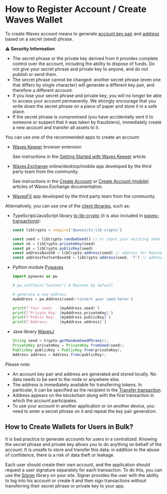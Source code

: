 # How to Register Account / Create Waves Wallet

To create Waves account means to generate [account key pair](/en/blockchain/account/#key-pair) and [address](/en/blockchain/account/address) based on a secret (seed) phrase.

:warning: **Security Information**
* The secret phrase or the private key derived from it provides complete control over the account, including the ability to dispose of funds. Do not give your secret phrase and private key to anyone, and do not publish or send them.
* The secret phrase cannot be changed: another secret phrase (even one that differs by single character) will generate a different key pair, and therefore a different account.
* If you lose your secret phrase and private key, you will no longer be able to access your account permanently. We strongly encourage that you write down the secret phrase on a piece of paper and store it in a safe place.
* If the secret phrase is compromised (you have accidentally sent it to someone or suspect that it was taken by fraudsters), immediately create a new account and transfer all assets to it.

You can use one of the recommended apps to create an account:

* [Waves Keeper](/en/ecosystem/waves-keeper/) browser extension

   See instructions in the [Getting Started with Waves Keeper](/en/ecosystem/waves-keeper/getting-started-with-keeper) article.

* [Waves.Exchange](https://waves.exchange/) online/desktop/mobile app developed by the third party team from the community.

   See instructions in the [Create Account](https://docs.waves.exchange/en/waves-exchange/waves-exchange-online-desktop/online-desktop-account/online-desktop-creation) or [Create Account (mobile)](https://docs.waves.exchange/en/waves-exchange/waves-exchange-mobile/mobile-account/mobile-creation) articles of Waves.Exchange documentation.

* [WavesFX](https://wavesfx.github.io/) app developed by the third party team from the community.

Alternatively, you can use one of the [client libraries](/en/building-apps/waves-api-and-sdk/client-libraries/), such as:

* TypeScript/JavaScript library [ts-lib-crypto](https://github.com/wavesplatform/ts-lib-crypto) (it is also included in [waves-transactions](https://wavesplatform.github.io/waves-transactions/index.html)):

   ```javascript
   const libCrypto = require('@waves/ts-lib-crypto')

   const seed = libCrypto.randomSeed() // or input your existing seed
   const sk = libCrypto.privateKey(seed)
   const pk = libCrypto.publicKey(seed)
   const addressBase58 = libCrypto.address(seed) // address for Mainnet
   const addressTestnetBase58 = libCrypto.address(seed, 'T') // address for Testnet
   ```

* Python module [Pywaves](https://github.com/PyWaves/PyWaves)

   ```python
   import pywaves as pw

   # pw.setChain('testnet') # Mainnet by default

   # generate a new address
   myAddress = pw.Address(seed='<insert your seed here>')

   print(f'Your seed:   {myAddress.seed}')
   print(f'Private Key: {myAddress.privateKey}')
   print(f'Public Key:  {myAddress.publicKey}')
   print(f'Address:     {myAddress.address}')
   ```

* Java library [WavesJ](https://github.com/wavesplatform/WavesJ)

   ```java
   String seed = Crypto.getRandomSeedPhrase();
   PrivateKey privateKey = PrivateKey.fromSeed(seed);
   PublicKey publicKey = PublicKey.from(privateKey);
   Address address = Address.from(publicKey);
   ```

Please note:
* An account key pair and address are generated and stored locally. No data needs to be sent to the node or anywhere else.
* The address is immediately available for transferring tokens. In particular, it can be specified as the recipient in the [Transfer transaction](/en/blockchain/transaction-type/transfer-transaction).
* Address appears on the blockchain along with the first transaction in which the account participates.
* To use your account in another application or on another device, you need to enter a secret phrase on it and repeat the key pair generation.

## How to Create Wallets for Users in Bulk?

It is bad practice to generate accounts for users in a centralized. Knowing the secret phrase and private key allows you to do anything on behalf of the account. It is unsafe to store and transfer this data: in addition to the abuse of confidence, there is a risk of data theft or leakage.

Each user should create their own account, and the application should request a user signature separately for each transaction. To do this, you can use the [Signer](/en/building-apps/waves-api-and-sdk/client-libraries/signer) library on your site. Signer provides the user with the ability to log into his account or create it and then sign transactions without transferring their secret phrase or private key to your app.
